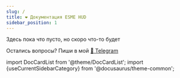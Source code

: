 ```yaml
---
slug: /
title: ❤️ Документация ESME HUD
sidebar_position: 1
---
```


Здесь пока что пусто, но скоро что-то будет

Остались вопросы? Пиши в мой [💬 Telegram](https://t.me/markoffkin_bot)

import DocCardList from '@theme/DocCardList';
import {useCurrentSidebarCategory} from '@docusaurus/theme-common';

<DocCardList items={useCurrentSidebarCategory().items}/>
